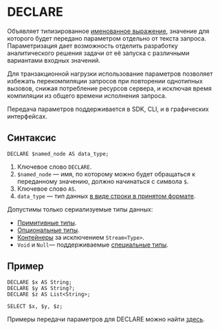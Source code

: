 
# DECLARE

Объявляет типизированное [именованное выражение](expressions.md#named-nodes), значение для которого будет передано параметром отдельно от текста запроса. Параметризация дает возможность отделить разработку аналитического решения задачи от её запуска с различными вариантами входных значений.

Для транзакционной нагрузки использование параметров позволяет избежать перекомпиляции запросов при повторении однотипных вызовов, снижая потребление ресурсов сервера, и исключая время компиляции из общего времени исполнения запроса.

Передача параметров поддерживается в SDK, CLI, и в графических интерфейсах.

## Синтаксис

```yql
DECLARE $named_node AS data_type;
```

1. Ключевое слово `DECLARE`.
1. `$named_node` — имя, по которому можно будет обращаться к переданному значению, должно начинаться с символа `$`.
1. Ключевое слово `AS`.
1. `data_type` — тип данных [в виде строки в принятом формате](../types/type_string.md).

Допустимы только сериализуемые типы данных:

* [Примитивные типы](../types/primitive.md).
* [Опциональные типы](../types/optional.md).
* [Контейнеры](../types/containers.md) за исключением `Stream<Type>`.
* `Void` и `Null`— поддерживаемые [специальные типы](../types/special.md).

## Пример

```yql
DECLARE $x AS String;
DECLARE $y AS String?;
DECLARE $z AS List<String>;

SELECT $x, $y, $z;
```

Примеры передачи параметров для DECLARE можно найти [здесь](../types/json.md).

